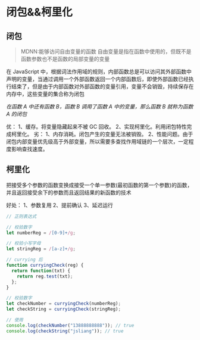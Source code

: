 # 闭包&&柯里化

## 闭包

> MDNN:能够访问自由变量的函数
> 自由变量是指在函数中使用的，但既不是函数参数也不是函数的局部变量的变量

在 JavaScript 中，根据词法作用域的规则，内部函数总是可以访问其外部函数中声明的变量，当通过调用一个外部函数返回一个内部函数后，即使外部函数已经执行结束了，但是由于内部函数对外部函数的变量引用，变量不会销毁，持续保存在内存中，这些变量的集合称为闭包

_*在函数 A 中还有函数 B，函数 B 调用了函数 A 中的变量，那么函数 B 就称为函数 A 的闭包*_

优：
1、缓存。将变量隐藏起来不被 GC 回收。
2、实现柯里化。利用闭包特性完成柯里化。
劣：
1、内存消耗。闭包产生的变量无法被销毁。
2、性能问题。由于闭包内部变量优先级高于外部变量，所以需要多查找作用域链的一个层次，一定程度影响查找速度。

## 柯里化

把接受多个参数的函数变换成接受一个单一参数(最初函数的第一个参数)的函数，并且返回接受余下的参数而且返回结果的新函数的技术

好处：
1、参数复用
2、提前确认
3、延迟运行

```js
// 正则表达式

// 校验数字
let numberReg = /[0-9]+/g;

// 校验小写字母
let stringReg = /[a-z]+/g;

// currying 后
function curryingCheck(reg) {
  return function(txt) {
    return reg.test(txt);
  };
}

// 校验数字
let checkNumber = curryingCheck(numberReg);
let checkString = curryingCheck(stringReg);

// 使用
console.log(checkNumber("13888888888")); // true
console.log(checkString("jsliang")); // true
```
